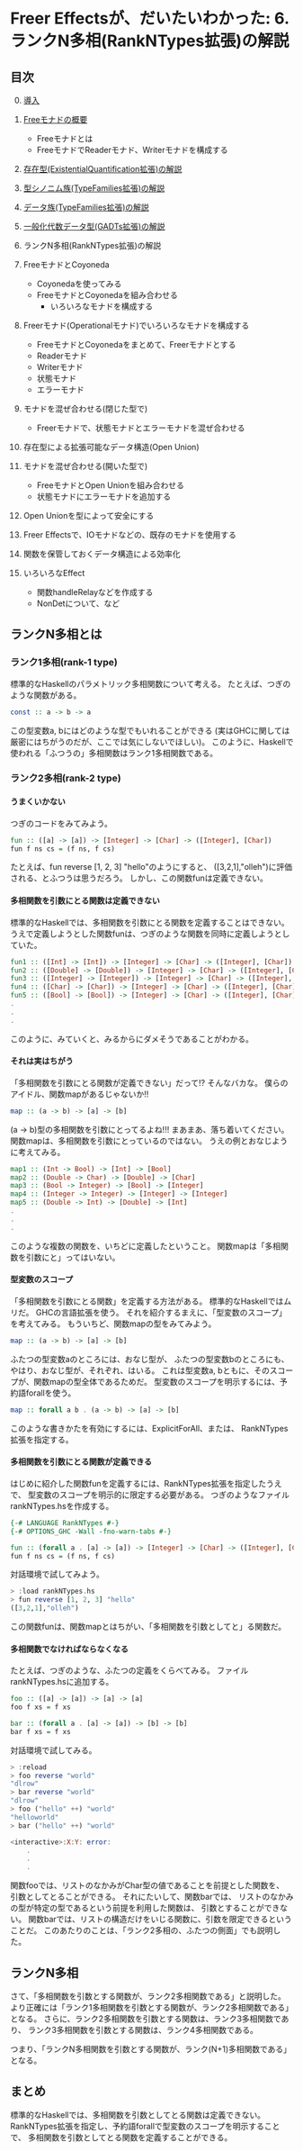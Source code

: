 Freer Effectsが、だいたいわかった: 6. ランクN多相(RankNTypes拡張)の解説
======================================================================

目次
----

0. [導入](../prelude.md)

1. [Freeモナドの概要](../free-monad/free-monad.md)
	* Freeモナドとは
	* FreeモナドでReaderモナド、Writerモナドを構成する
2. [存在型(ExistentialQuantification拡張)の解説](
	../existential-quantification/existentials.md )
3. [型シノニム族(TypeFamilies拡張)の解説](./type-synonym-family.md)
4. [データ族(TypeFamilies拡張)の解説](../type-families/data-family.md)
5. [一般化代数データ型(GADTs拡張)の解説](../gadts/gadts.md)
6. ランクN多相(RankNTypes拡張)の解説
7. FreeモナドとCoyoneda
	* Coyonedaを使ってみる
	* FreeモナドとCoyonedaを組み合わせる
		+ いろいろなモナドを構成する
8. Freerモナド(Operationalモナド)でいろいろなモナドを構成する
	* FreeモナドとCoyonedaをまとめて、Freerモナドとする
	* Readerモナド
	* Writerモナド
	* 状態モナド
	* エラーモナド
9. モナドを混ぜ合わせる(閉じた型で)
	* Freerモナドで、状態モナドとエラーモナドを混ぜ合わせる
10. 存在型による拡張可能なデータ構造(Open Union)
11. モナドを混ぜ合わせる(開いた型で)
	* FreeモナドとOpen Unionを組み合わせる
	* 状態モナドにエラーモナドを追加する
12. Open Unionを型によって安全にする
13. Freer Effectsで、IOモナドなどの、既存のモナドを使用する
14. 関数を保管しておくデータ構造による効率化
15. いろいろなEffect
	* 関数handleRelayなどを作成する
	* NonDetについて、など

ランクN多相とは
--------------

### ランク1多相(rank-1 type)

標準的なHaskellのパラメトリック多相関数について考える。
たとえば、つぎのような関数がある。

```hs
const :: a -> b -> a
```

この型変数a, bにはどのような型でもいれることができる
(実はGHCに関しては厳密にはちがうのだが、ここでは気にしないでほしい)。
このように、Haskellで使われる「ふつうの」多相関数はランク1多相関数である。

### ランク2多相(rank-2 type)

#### うまくいかない

つぎのコードをみてみよう。

```hs:bad.hs
fun :: ([a] -> [a]) -> [Integer] -> [Char] -> ([Integer], [Char])
fun f ns cs = (f ns, f cs)
```

たとえば、fun reverse [1, 2, 3] "hello"のようにすると、
([3,2,1],"olleh")に評価される、とふつうは思うだろう。
しかし、この関数funは定義できない。

#### 多相関数を引数にとる関数は定義できない

標準的なHaskellでは、多相関数を引数にとる関数を定義することはできない。
うえで定義しようとした関数funは、つぎのような関数を同時に定義しようとしていた。

```hs
fun1 :: ([Int] -> [Int]) -> [Integer] -> [Char] -> ([Integer], [Char])
fun2 :: ([Double] -> [Double]) -> [Integer] -> [Char] -> ([Integer], [Char])
fun3 :: ([Integer] -> [Integer]) -> [Integer] -> [Char] -> ([Integer], [Char])
fun4 :: ([Char] -> [Char]) -> [Integer] -> [Char] -> ([Integer], [Char])
fun5 :: ([Bool] -> [Bool]) -> [Integer] -> [Char] -> ([Integer], [Char])
.
.
.
```

このように、みていくと、みるからにダメそうであることがわかる。

#### それは実はちがう

「多相関数を引数にとる関数が定義できない」だって!?
そんなバカな。
僕らのアイドル、関数mapがあるじゃないか!!

```hs
map :: (a -> b) -> [a] -> [b]
```

(a -> b)型の多相関数を引数にとってるよね!!!
まあまあ、落ち着いてください。
関数mapは、多相関数を引数にとっているのではない。
うえの例とおなじように考えてみる。

```hs
map1 :: (Int -> Bool) -> [Int] -> [Bool]
map2 :: (Double -> Char) -> [Double] -> [Char]
map3 :: (Bool -> Integer) -> [Bool] -> [Integer]
map4 :: (Integer -> Integer) -> [Integer] -> [Integer]
map5 :: (Double -> Int) -> [Double] -> [Int]
.
.
.
```

このような複数の関数を、いちどに定義したということ。
関数mapは「多相関数を引数にと」ってはいない。

#### 型変数のスコープ

「多相関数を引数にとる関数」を定義する方法がある。
標準的なHaskellではムリだ。
GHCの言語拡張を使う。
それを紹介するまえに、「型変数のスコープ」を考えてみる。
もういちど、関数mapの型をみてみよう。

```hs
map :: (a -> b) -> [a] -> [b]
```

ふたつの型変数aのところには、おなじ型が、
ふたつの型変数bのところにも、やはり、おなじ型が、それぞれ、はいる。
これは型変数a, bともに、そのスコープが、関数mapの型全体であるためだ。
型変数のスコープを明示するには、予約語forallを使う。

```hs
map :: forall a b . (a -> b) -> [a] -> [b]
```

このような書きかたを有効にするには、ExplicitForAll、または、
RankNTypes拡張を指定する。

#### 多相関数を引数にとる関数が定義できる

はじめに紹介した関数funを定義するには、RankNTypes拡張を指定したうえで、
型変数のスコープを明示的に限定する必要がある。
つぎのようなファイルrankNTypes.hsを作成する。

```hs:rankNTypes.hs
{-# LANGUAGE RankNTypes #-}
{-# OPTIONS_GHC -Wall -fno-warn-tabs #-}

fun :: (forall a . [a] -> [a]) -> [Integer] -> [Char] -> ([Integer], [Char])
fun f ns cs = (f ns, f cs)
```

対話環境で試してみよう。

```hs
> :load rankNTypes.hs
> fun reverse [1, 2, 3] "hello"
([3,2,1],"olleh")
```

この関数funは、関数mapとはちがい、「多相関数を引数としてと」る関数だ。

#### 多相関数でなければならなくなる

たとえば、つぎのような、ふたつの定義をくらべてみる。
ファイルrankNTypes.hsに追加する。

```hs:rankNTypes.hs
foo :: ([a] -> [a]) -> [a] -> [a]
foo f xs = f xs

bar :: (forall a . [a] -> [a]) -> [b] -> [b]
bar f xs = f xs
```

対話環境で試してみる。

```hs
> :reload
> foo reverse "world"
"dlrow"
> bar reverse "world"
"dlrow"
> foo ("hello" ++) "world"
"helloworld"
> bar ("hello" ++) "world"

<interactive>:X:Y: error:
    .
    .
    .
```

関数fooでは、リストのなかみがChar型の値であることを前提とした関数を、
引数としてとることができる。
それにたいして、関数barでは、
リストのなかみの型が特定の型であるという前提を利用した関数は、
引数とすることができない。
関数barでは、リストの構造だけをいじる関数に、引数を限定できるということだ。
このあたりのことは、「ランク2多相の、ふたつの側面」でも説明した。

ランクN多相
-----------

さて、「多相関数を引数とする関数が、ランク2多相関数である」と説明した。
より正確には「ランク1多相関数を引数とする関数が、ランク2多相関数である」となる。
さらに、ランク2多相関数を引数とする関数は、ランク3多相関数であり、
ランク3多相関数を引数とする関数は、ランク4多相関数である。

つまり、「ランクN多相関数を引数とする関数が、ランク(N+1)多相関数である」となる。

まとめ
------

標準的なHaskellでは、多相関数を引数としてとる関数は定義できない。
RankNTypes拡張を指定し、予約語forallで型変数のスコープを明示することで、
多相関数を引数としてとる関数を定義することができる。
